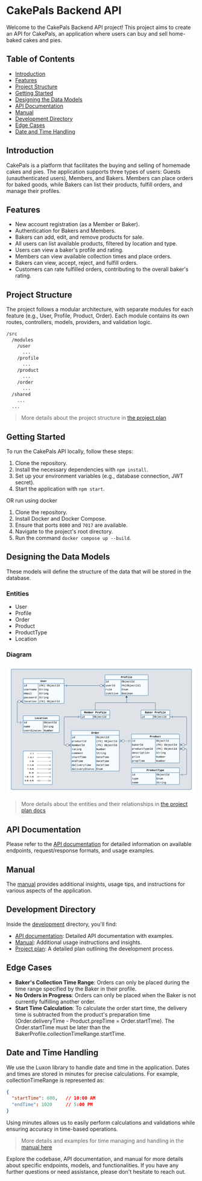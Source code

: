 # CakePals Backend API

Welcome to the CakePals Backend API project! This project aims to create an API for CakePals, an application where users can buy and sell home-baked cakes and pies.

## Table of Contents

- [Introduction](#introduction)
- [Features](#features)
- [Project Structure](#project-structure)
- [Getting Started](#getting-started)
- [Designing the Data Models](#designing-the-data-models)
- [API Documentation](#api-documentation)
- [Manual](#manual)
- [Development Directory](#development-directory)
- [Edge Cases](#edge-cases)
- [Date and Time Handling](#date-and-time-handling)

## Introduction

CakePals is a platform that facilitates the buying and selling of homemade cakes and pies. The application supports three types of users: Guests (unauthenticated users), Members, and Bakers. Members can place orders for baked goods, while Bakers can list their products, fulfill orders, and manage their profiles.

## Features

- New account registration (as a Member or Baker).
- Authentication for Bakers and Members.
- Bakers can add, edit, and remove products for sale.
- All users can list available products, filtered by location and type.
- Users can view a baker's profile and rating.
- Members can view available collection times and place orders.
- Bakers can view, accept, reject, and fulfill orders.
- Customers can rate fulfilled orders, contributing to the overall baker's rating.

## Project Structure

The project follows a modular architecture, with separate modules for each feature (e.g., User, Profile, Product, Order). Each module contains its own routes, controllers, models, providers, and validation logic.

```
/src
  /modules
    /user
      ...
    /profile
      ...
    /product
      ...
    /order
      ...
  /shared
    ...
  ...
```

> More details about the project structure in [the project plan](./development/project-plan/index.md)

## Getting Started

To run the CakePals API locally, follow these steps:

1. Clone the repository.
2. Install the necessary dependencies with `npm install`.
3. Set up your environment variables (e.g., database connection, JWT secret).
4. Start the application with `npm start`.

OR run using docker

1. Clone the repository.
2. Install Docker and Docker Compose.
3. Ensure that ports `8080` and `7017` are available.
4. Navigate to the project's root directory.
5. Run the command `docker compose up --build`.

## Designing the Data Models

These models will define the structure of the data that will be stored in the database.

### Entities

- User
- Profile
- Order
- Product
- ProductType
- Location

### Diagram

![Entities-Diagram](./development/project-plan/media/CakePals-Entities.png)

> More details about the entities and their relationships in [the project plan docs](./development/project-plan/step-03-designing-the-data-models.md)

## API Documentation

Please refer to the [API documentation](development/api-docs/index.md) for detailed information on available endpoints, request/response formats, and usage examples.

## Manual

The [manual](development/manual/index.md) provides additional insights, usage tips, and instructions for various aspects of the application.

## Development Directory

Inside the [development](development) directory, you'll find:

- [API documentation](development/api-docs/index.md): Detailed API documentation with examples.
- [Manual](development/manual/index.md): Additional usage instructions and insights.
- [Project plan](development/project-plan/index.md): A detailed plan outlining the development process.

## Edge Cases

- **Baker's Collection Time Range**: Orders can only be placed during the time range specified by the Baker in their profile.
- **No Orders in Progress**: Orders can only be placed when the Baker is not currently fulfilling another order.
- **Start Time Calculation**: To calculate the order start time, the delivery time is subtracted from the product's preparation time (Order.deliveryTime - Product.prepTime = Order.startTime). The Order.startTime must be later than the BakerProfile.collectionTimeRange.startTime.

## Date and Time Handling

We use the Luxon library to handle date and time in the application. Dates and times are stored in minutes for precise calculations. For example, collectionTimeRange is represented as:

```json
{
  "startTime": 600,   // 10:00 AM
  "endTime": 1020     // 5:00 PM
}
```

Using minutes allows us to easily perform calculations and validations while ensuring accuracy in time-based operations.

> More details and examples for time managing and handling in the [manual here](./development/manual/man-02-manage-time.md)

Explore the codebase, API documentation, and manual for more details about specific endpoints, models, and functionalities. If you have any further questions or need assistance, please don't hesitate to reach out.

